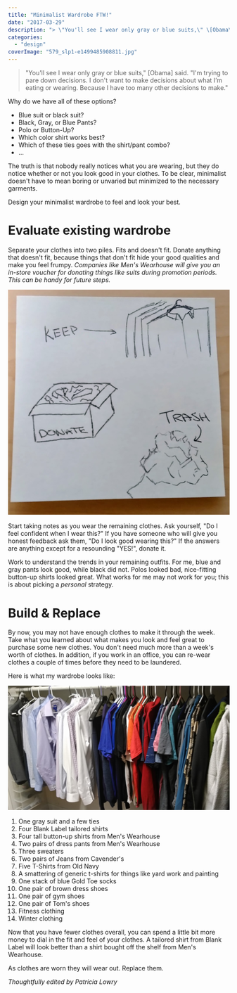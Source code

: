 ```yaml
---
title: "Minimalist Wardrobe FTW!"
date: "2017-03-29"
description: "> \"You'll see I wear only gray or blue suits,\" \[Obama\] said. \"I'm trying to pare down decisions. I don't want to make decisions about what I’m eating or wearing. Because I have too many other decisions to make.\""
categories: 
  - "design"
coverImage: "579_slp1-e1499485908811.jpg"
---
```


> "You'll see I wear only gray or blue suits," \[Obama\] said. "I'm trying to pare down decisions. I don't want to make decisions about what I’m eating or wearing. Because I have too many other decisions to make."

Why do we have all of these options?

- Blue suit or black suit?
- Black, Gray, or Blue Pants?
- Polo or Button-Up?
- Which color shirt works best?
- Which of these ties goes with the shirt/pant combo?
- ...

The truth is that nobody really notices what you are wearing, but they do notice whether or not you look good in your clothes. To be clear, minimalist doesn't have to mean boring or unvaried but minimized to the necessary garments.

Design your minimalist wardrobe to feel and look your best.

# Evaluate existing wardrobe

Separate your clothes into two piles. Fits and doesn't fit. Donate anything that doesn't fit, because things that don't fit hide your good qualities and make you feel frumpy. _Companies like Men's Wearhouse will give you an in-store voucher for donating things like suits during promotion periods. This can be handy for future steps._ 

**![KeepDonateTrash.jpg](./images/keepdonatetrash.jpg)**

Start taking notes as you wear the remaining clothes. Ask yourself, "Do I feel confident when I wear this?" If you have someone who will give you honest feedback ask them, "Do I look good wearing this?" If the answers are anything except for a resounding "YES!", donate it.

Work to understand the trends in your remaining outfits. For me, blue and gray pants look good, while black did not. Polos looked bad, nice-fitting button-up shirts looked great. What works for me may not work for you; this is about picking a _personal_ strategy.

# Build & Replace

By now, you may not have enough clothes to make it through the week. Take what you learned about what makes you look and feel great to purchase some new clothes. You don't need much more than a week's worth of clothes. In addition, if you work in an office, you can re-wear clothes a couple of times before they need to be laundered.

Here is what my wardrobe looks like:

![Wardrobe](./images/wardrobe.jpg)

1. One gray suit and a few ties
2. Four Blank Label tailored shirts
3. Four tall button-up shirts from Men's Wearhouse
4. Two pairs of dress pants from Men's Wearhouse
5. Three sweaters
6. Two pairs of Jeans from Cavender's
7. Five T-Shirts from Old Navy
8. A smattering of generic t-shirts for things like yard work and painting
9. One stack of blue Gold Toe socks
10. One pair of brown dress shoes
11. One pair of gym shoes
12. One pair of Tom's shoes
13. Fitness clothing
14. Winter clothing

Now that you have fewer clothes overall, you can spend a little bit more money to dial in the fit and feel of your clothes. A tailored shirt from Blank Label will look better than a shirt bought off the shelf from Men's Wearhouse.

As clothes are worn they will wear out. Replace them.

_Thoughtfully edited by Patricia Lowry_

